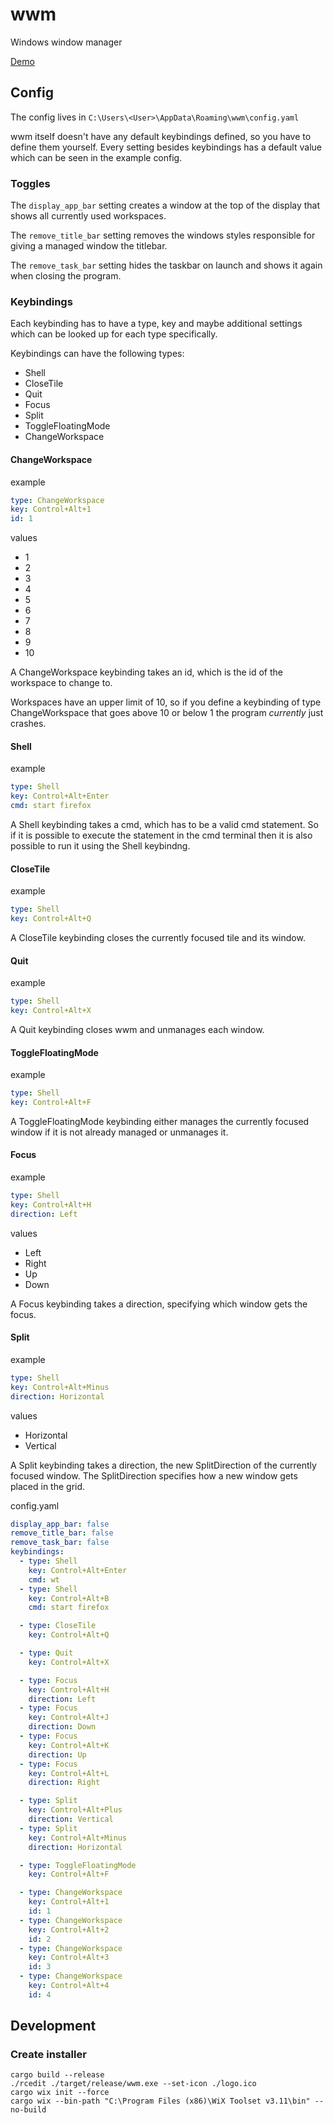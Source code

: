 # wwm
Windows window manager

[Demo](https://giant.gfycat.com/ThriftyMassiveJabiru.webm)

## Config

The config lives in `C:\Users\<User>\AppData\Roaming\wwm\config.yaml`

wwm itself doesn't have any default keybindings defined, so you have to define them yourself. Every setting besides keybindings has a default value which can be seen in the example config.

### Toggles

The `display_app_bar` setting creates a window at the top of the display that shows all currently used workspaces.

The `remove_title_bar` setting removes the windows styles responsible for giving a managed window the titlebar.

The `remove_task_bar` setting hides the taskbar on launch and shows it again when closing the program.

### Keybindings

Each keybinding has to have a type, key and maybe additional settings which can be looked up for each type specifically.

Keybindings can have the following types:

* Shell
* CloseTile
* Quit
* Focus
* Split
* ToggleFloatingMode
* ChangeWorkspace

#### ChangeWorkspace

example
```yaml
type: ChangeWorkspace
key: Control+Alt+1
id: 1
```

values
* 1
* 2
* 3
* 4
* 5
* 6
* 7
* 8
* 9
* 10

A ChangeWorkspace keybinding takes an id, which is the id of the workspace to change to.

Workspaces have an upper limit of 10, so if you define a keybinding of type ChangeWorkspace that goes above 10 or below 1 the program *currently* just crashes.

#### Shell

example
```yaml
type: Shell
key: Control+Alt+Enter
cmd: start firefox
```

A Shell keybinding takes a cmd, which has to be a valid cmd statement. So if it is possible to execute the statement in the cmd terminal then it is also possible to run it using the Shell keybindng.

#### CloseTile

example
```yaml
type: Shell
key: Control+Alt+Q
```

A CloseTile keybinding closes the currently focused tile and its window.

#### Quit

example
```yaml
type: Shell
key: Control+Alt+X
```

A Quit keybinding closes wwm and unmanages each window.

#### ToggleFloatingMode

example
```yaml
type: Shell
key: Control+Alt+F
```

A ToggleFloatingMode keybinding either manages the currently focused window if it is not already managed or unmanages it.

#### Focus

example
```yaml
type: Shell
key: Control+Alt+H
direction: Left
```

values
* Left
* Right
* Up
* Down

A Focus keybinding takes a direction, specifying which window gets the focus.

#### Split

example
```yaml
type: Shell
key: Control+Alt+Minus
direction: Horizontal
```

values
* Horizontal
* Vertical

A Split keybinding takes a direction, the new SplitDirection of the currently focused window. The SplitDirection specifies how a new window gets placed in the grid.

config.yaml
```yaml
display_app_bar: false
remove_title_bar: false
remove_task_bar: false
keybindings:
  - type: Shell
    key: Control+Alt+Enter
    cmd: wt
  - type: Shell
    key: Control+Alt+B
    cmd: start firefox

  - type: CloseTile
    key: Control+Alt+Q

  - type: Quit
    key: Control+Alt+X

  - type: Focus
    key: Control+Alt+H
    direction: Left
  - type: Focus
    key: Control+Alt+J
    direction: Down
  - type: Focus
    key: Control+Alt+K
    direction: Up
  - type: Focus
    key: Control+Alt+L
    direction: Right

  - type: Split
    key: Control+Alt+Plus
    direction: Vertical
  - type: Split
    key: Control+Alt+Minus
    direction: Horizontal

  - type: ToggleFloatingMode
    key: Control+Alt+F

  - type: ChangeWorkspace
    key: Control+Alt+1
    id: 1
  - type: ChangeWorkspace
    key: Control+Alt+2
    id: 2
  - type: ChangeWorkspace
    key: Control+Alt+3
    id: 3
  - type: ChangeWorkspace
    key: Control+Alt+4
    id: 4
```

## Development

### Create installer

```
cargo build --release
./rcedit ./target/release/wwm.exe --set-icon ./logo.ico
cargo wix init --force
cargo wix --bin-path "C:\Program Files (x86)\WiX Toolset v3.11\bin" --no-build
```

